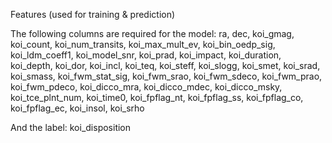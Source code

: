 Features (used for training & prediction)

The following columns are required for the model:
ra, dec, koi_gmag, koi_count, koi_num_transits,
koi_max_mult_ev, koi_bin_oedp_sig, koi_ldm_coeff1,
koi_model_snr, koi_prad, koi_impact, koi_duration, koi_depth,
koi_dor, koi_incl, koi_teq, koi_steff, koi_slogg, koi_smet,
koi_srad, koi_smass, koi_fwm_stat_sig, koi_fwm_srao,
koi_fwm_sdeco, koi_fwm_prao, koi_fwm_pdeco, koi_dicco_mra,
koi_dicco_mdec, koi_dicco_msky, koi_tce_plnt_num, koi_time0,
koi_fpflag_nt, koi_fpflag_ss, koi_fpflag_co, koi_fpflag_ec,
koi_insol, koi_srho

And the label:
koi_disposition
